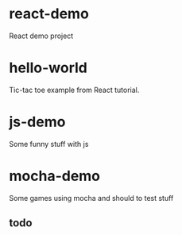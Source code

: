 # react-demo
React demo project

# hello-world
Tic-tac toe example from React tutorial.

# js-demo
Some funny stuff with js

# mocha-demo
Some games using mocha and should to test stuff

## todo
